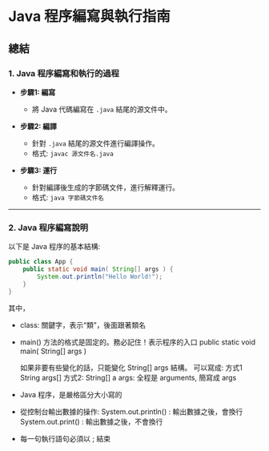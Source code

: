 # Java 程序編寫與執行指南

## 總結

### 1. Java 程序編寫和執行的過程

- **步驟1: 編寫**
    - 將 Java 代碼編寫在 `.java` 結尾的源文件中。

- **步驟2: 編譯**
    - 針對 `.java` 結尾的源文件進行編譯操作。
    - 格式: `javac 源文件名.java`

- **步驟3: 運行**
    - 針對編譯後生成的字節碼文件，進行解釋運行。
    - 格式: `java 字節碼文件名`

---

### 2. Java 程序編寫說明

以下是 Java 程序的基本結構:

```java
public class App {
    public static void main( String[] args ) {
        System.out.println("Hello World!");
    }
}
```

其中，
* class: 關鍵字，表示“類”，後面跟著類名
* main() 方法的格式是固定的。務必記住！表示程序的入口
  public static void main( String[] args )

  如果非要有些變化的話，只能變化 String[] args 結構。 可以寫成: 方式1 String args[]  方式2: String[] a
  args: 全程是 arguments, 簡寫成 args

* Java 程序，是嚴格區分大小寫的

* 從控制台輸出數據的操作:
  System.out.println() : 輸出數據之後，會換行
  System.out.print() : 輸出數據之後，不會換行

* 每一句執行語句必須以 ; 結束